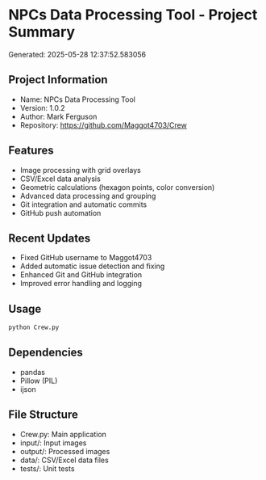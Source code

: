 # NPCs Data Processing Tool - Project Summary
Generated: 2025-05-28 12:37:52.583056

## Project Information
- Name: NPCs Data Processing Tool
- Version: 1.0.2
- Author: Mark Ferguson
- Repository: https://github.com/Maggot4703/Crew

## Features
- Image processing with grid overlays
- CSV/Excel data analysis
- Geometric calculations (hexagon points, color conversion)
- Advanced data processing and grouping
- Git integration and automatic commits
- GitHub push automation

## Recent Updates
- Fixed GitHub username to Maggot4703
- Added automatic issue detection and fixing
- Enhanced Git and GitHub integration
- Improved error handling and logging

## Usage
```bash
python Crew.py
```

## Dependencies
- pandas
- Pillow (PIL)
- ijson

## File Structure
- Crew.py: Main application
- input/: Input images
- output/: Processed images
- data/: CSV/Excel data files
- tests/: Unit tests
